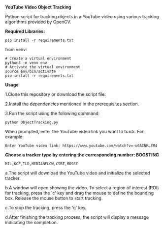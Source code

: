 **YouTube Video Object Tracking**

Python script for tracking objects in a YouTube video using various tracking algorithms provided by OpenCV.

**Required Libraries:**
```
pip install -r requirements.txt
```
from venv:
```
# Create a virtual environment
python3 -m venv env
# Activate the virtual environment
source env/bin/activate
pip install -r requirements.txt
```
**Usage**

1.Clone this repository or download the script file.

2.Install the dependencies mentioned in the prerequisites section.

3.Run the script using the following command:

```
python ObjectTracking.py
```

When prompted, enter the YouTube video link you want to track. For example:
```
Enter YouTube video link: https://www.youtube.com/watch?v=-u0AINRLfM4
```

**Choose a tracker type by entering the corresponding number:
BOOSTING**
```
MIL,KCF,TLD,MEDIANFLOW,CSRT,MOSSE
```
a.The script will download the YouTube video and initialize the selected tracker.

b.A window will open showing the video. To select a region of interest (ROI) for tracking, press the 'c' key and drag the mouse to define the bounding box. Release the mouse button to start tracking.

c.To stop the tracking, press the 'q' key.

d.After finishing the tracking process, the script will display a message indicating the completion.
